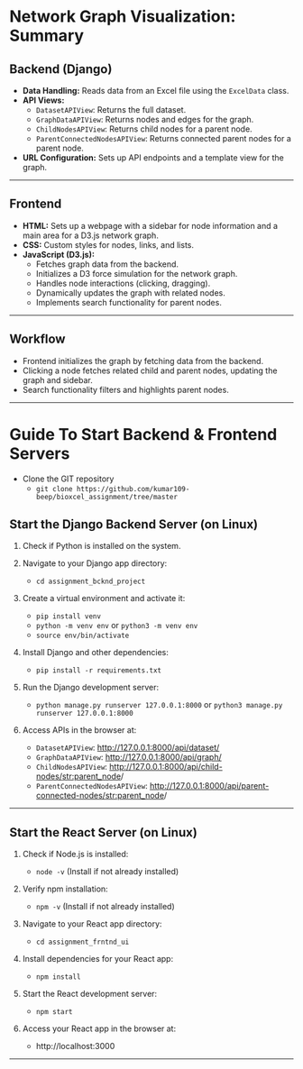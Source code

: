 # Network Graph Visualization: Summary

## Backend (Django)

- **Data Handling:** Reads data from an Excel file using the `ExcelData` class.
- **API Views:**
  - `DatasetAPIView`: Returns the full dataset.
  - `GraphDataAPIView`: Returns nodes and edges for the graph.
  - `ChildNodesAPIView`: Returns child nodes for a parent node.
  - `ParentConnectedNodesAPIView`: Returns connected parent nodes for a parent node.
- **URL Configuration:** Sets up API endpoints and a template view for the graph.

---

## Frontend

- **HTML:** Sets up a webpage with a sidebar for node information and a main area for a D3.js network graph.
- **CSS:** Custom styles for nodes, links, and lists.
- **JavaScript (D3.js):**
  - Fetches graph data from the backend.
  - Initializes a D3 force simulation for the network graph.
  - Handles node interactions (clicking, dragging).
  - Dynamically updates the graph with related nodes.
  - Implements search functionality for parent nodes.

---

## Workflow

- Frontend initializes the graph by fetching data from the backend.
- Clicking a node fetches related child and parent nodes, updating the graph and sidebar.
- Search functionality filters and highlights parent nodes.

---

# Guide To Start Backend & Frontend Servers

- Clone the GIT repository
  - `git clone https://github.com/kumar109-beep/bioxcel_assignment/tree/master`

## Start the Django Backend Server (on Linux)

1. Check if Python is installed on the system.

2. Navigate to your Django app directory:
   - `cd assignment_bcknd_project`

3. Create a virtual environment and activate it:
   - `pip install venv`
   - `python -m venv env` or `python3 -m venv env`
   - `source env/bin/activate`

4. Install Django and other dependencies:
   - `pip install -r requirements.txt`

5. Run the Django development server:
   - `python manage.py runserver 127.0.0.1:8000` or `python3 manage.py runserver 127.0.0.1:8000`

6. Access APIs in the browser at:
   - `DatasetAPIView`: http://127.0.0.1:8000/api/dataset/
   - `GraphDataAPIView`: http://127.0.0.1:8000/api/graph/
   - `ChildNodesAPIView`: http://127.0.0.1:8000/api/child-nodes/<str:parent_node>/
   - `ParentConnectedNodesAPIView`: http://127.0.0.1:8000/api/parent-connected-nodes/<str:parent_node>/

---

## Start the React Server (on Linux)

1. Check if Node.js is installed:
   - `node -v` (Install if not already installed)

2. Verify npm installation:
   - `npm -v` (Install if not already installed)

3. Navigate to your React app directory:
   - `cd assignment_frntnd_ui`

4. Install dependencies for your React app:
   - `npm install`

5. Start the React development server:
   - `npm start`

6. Access your React app in the browser at:
   - http://localhost:3000

---


